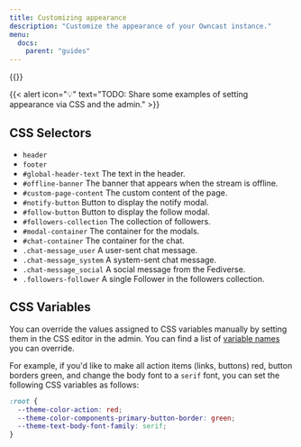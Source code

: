 ```yaml
---
title: Customizing appearance
description: "Customize the appearance of your Owncast instance."
menu:
  docs:
    parent: "guides"
---
```


{{<versionsupport feature="Appearance customization" version="0.1.0">}}

{{< alert icon="💡" text="TODO: Share some examples of setting appearance via CSS and the admin." >}}

## CSS Selectors

- `header`
- `footer`
- `#global-header-text` The text in the header.
- `#offline-banner` The banner that appears when the stream is offline.
- `#custom-page-content` The custom content of the page.
- `#notify-button` Button to display the notify modal.
- `#follow-button` Button to display the follow modal.
- `#followers-collection` The collection of followers.
- `#modal-container` The container for the modals.
- `#chat-container` The container for the chat.
- `.chat-message_user` A user-sent chat message.
- `.chat-message_system` A system-sent chat message.
- `.chat-message_social` A social message from the Fediverse.
- `.followers-follower` A single Follower in the followers collection.

## CSS Variables

You can override the values assigned to CSS variables manually by setting them in the CSS editor in the admin.
You can find a list of [variable names](https://owncast.online/components/?path=%2Fdocs%2Fowncast-styles-colors--default-theme) you can override.

For example, if you'd like to make all action items (links, buttons) red, button borders green, and change the body font to a `serif` font, you can set the following CSS variables as follows:

```css
:root {
  --theme-color-action: red;
  --theme-color-components-primary-button-border: green;
  --theme-text-body-font-family: serif;
}
```
